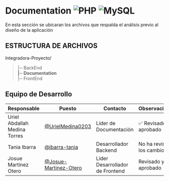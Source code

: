 # Documentation  ![PHP](https://img.shields.io/badge/PHP-777BB4?style=for-the-badge&logo=php&logoColor=white) ![MySQL](https://img.shields.io/badge/MySQL-00000F?style=for-the-badge&logo=mysql&logoColor=white)
En esta sección se ubicaran los archivos que respalda el análisis previo al diseño de la aplicación

## ESTRUCTURA DE ARCHIVOS

Integradora-Proyecto/<br>
>|─ BackEnd<br>
>**|─ Documentation** <br>
>|─ FrontEnd <br>


## Equipo de Desarrollo
| Responsable | Puesto | Contacto | Observaciones |
|-------------|--------|----------|---------------|
|Uriel Abdallah Medina Torres|[@UrielMedina0203](https://github.com/UrielMendoza0203)|Líder de Documentación|✅ Revisado y aprobado|
|Tania Ibarra|[@ibarra-tania](https://github.com/ibarra-tania)|Desarrollador Backend| No ha revisado los cambios.|
|Josue Martinez Otero|[@Josue-Martinez-Otero](https://github.com/Josue-Martinez-Otero)|Lider Desarrollador de Frontend| Revisado y aprobado|

